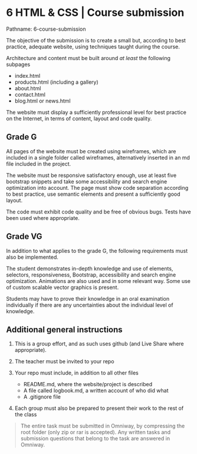 # 6 HTML & CSS | Course submission

Pathname: 6-course-submission

The objective of the submission is to create a small but, according to best practice, adequate website, using techniques taught during the course.

Architecture and content must be built around *at least* the following subpages

- index.html
- products.html (including a gallery)
- about.html
- contact.html
- blog.html or news.html

The website must display a sufficiently professional level for best practice on the Internet, in terms of content, layout and code quality.

## Grade G
All pages of the website must be created using wireframes, which are included in a single folder called wireframes, alternatively inserted in an md file included in the project.

The website must be responsive satisfactory enough, use at least five bootstrap snippets and take some accessibility and search engine optimization into account. The page must show code separation according to best practice, use semantic elements and present a sufficiently good layout.

The code must exhibit code quality and be free of obvious bugs. Tests have been used where appropriate.

## Grade VG
In addition to what applies to the grade G, the following requirements must also be implemented.

The student demonstrates in-depth knowledge and use of elements, selectors, responsiveness, Bootstrap, accessibility and search engine optimization. Animations are also used and in some relevant way. Some use of custom scalable vector graphics is present.

Students may have to prove their knowledge in an oral examination individually if there are any uncertainties about the individual level of knowledge.

## Additional general instructions

1. This is a group effort, and as such uses github (and Live Share where appropriate).

2. The teacher must be invited to your repo

3. Your repo must include, in addition to all other files
    - README.md, where the website/project is described
    - A file called logbook.md, a written account of who did what
    - A .gitignore file

4. Each group must also be prepared to present their work to the rest of the class

> The entire task must be submitted in Omniway, by compressing the root folder (only zip or rar is accepted). Any written tasks and submission questions that belong to the task are answered in Omniway.
